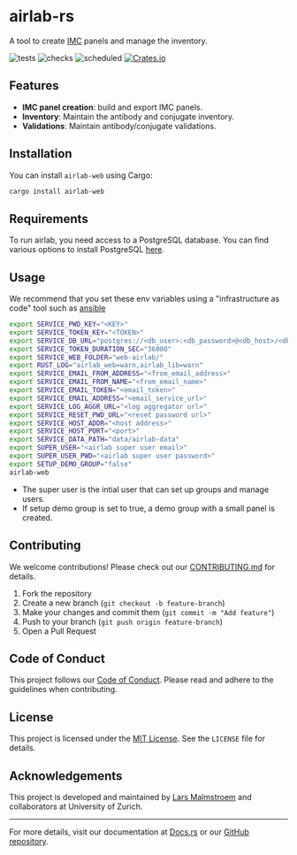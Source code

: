 # airlab-rs

A tool to create [IMC](https://en.wikipedia.org/wiki/Mass_cytometry#Imaging_Mass_Cytometry_\(IMC\)) panels and manage the inventory.

![tests](https://github.com/BodenmillerGroup/airlab-rs/actions/workflows/test.yml/badge.svg)
![checks](https://github.com/BodenmillerGroup/airlab-rs/actions/workflows/check.yml/badge.svg)
![scheduled](https://github.com/BodenmillerGroup/airlab-rs/actions/workflows/scheduled.yml/badge.svg)
[![Crates.io](https://img.shields.io/crates/v/airlab-web.svg)](https://crates.io/crates/airlab-web)

## Features

- **IMC panel creation**: build and export IMC panels.
- **Inventory**: Maintain the antibody and conjugate inventory.
- **Validations**: Maintain antibody/conjugate validations.

## Installation

You can install `airlab-web` using Cargo:

```sh
cargo install airlab-web
```

## Requirements

To run airlab, you need access to a PostgreSQL database. You can find various options to install PostgreSQL [here](https://www.postgresql.org/download/).

## Usage

We recommend that you set these env variables using a "infrastructure as code" tool such as [ansible](https://en.wikipedia.org/wiki/Ansible_\(software\))

```sh
export SERVICE_PWD_KEY="<KEY>"
export SERVICE_TOKEN_KEY="<TOKEN>"
export SERVICE_DB_URL="postgres://<db_user>:<db_password>@<db_host>/<db_name>"
export SERVICE_TOKEN_DURATION_SEC="36000"
export SERVICE_WEB_FOLDER="web-airlab/"
export RUST_LOG="airlab_web=warn,airlab_lib=warn"
export SERVICE_EMAIL_FROM_ADDRESS="<from_email_address>"
export SERVICE_EMAIL_FROM_NAME="<from_email_name>"
export SERVICE_EMAIL_TOKEN="<email_token>"
export SERVICE_EMAIL_ADDRESS="<email_service_url>"
export SERVICE_LOG_AGGR_URL="<log aggregator url>"
export SERVICE_RESET_PWD_URL="<reset password url>"
export SERVICE_HOST_ADDR="<host address>"
export SERVICE_HOST_PORT="<port>"
export SERVICE_DATA_PATH="data/airlab-data"
export SUPER_USER="<airlab super user email>"
export SUPER_USER_PWD="<airlab super user password>"
export SETUP_DEMO_GROUP="false"
airlab-web
```

- The super user is the intial user that can set up groups and manage users.
- If setup demo group is set to true, a demo group with a small panel is created.

## Contributing

We welcome contributions! Please check out our [CONTRIBUTING.md](CONTRIBUTING.md) for details.

1. Fork the repository
2. Create a new branch (`git checkout -b feature-branch`)
3. Make your changes and commit them (`git commit -m "Add feature"`)
4. Push to your branch (`git push origin feature-branch`)
5. Open a Pull Request

## Code of Conduct

This project follows our [Code of Conduct](CODE_OF_CONDUCT.md). Please read and adhere to the guidelines when contributing.

## License

This project is licensed under the [MIT License](LICENSE). See the `LICENSE` file for details.

## Acknowledgements

This project is developed and maintained by [Lars Malmstroem](mailto:lars.malmstroem@uzh.ch) and collaborators at University of Zurich.


---

For more details, visit our documentation at [Docs.rs](https://docs.rs/airlab-lib/latest/airlab_lib/) or our [GitHub repository](https://github.com/BodenmillerGroup/airlab-rs).
